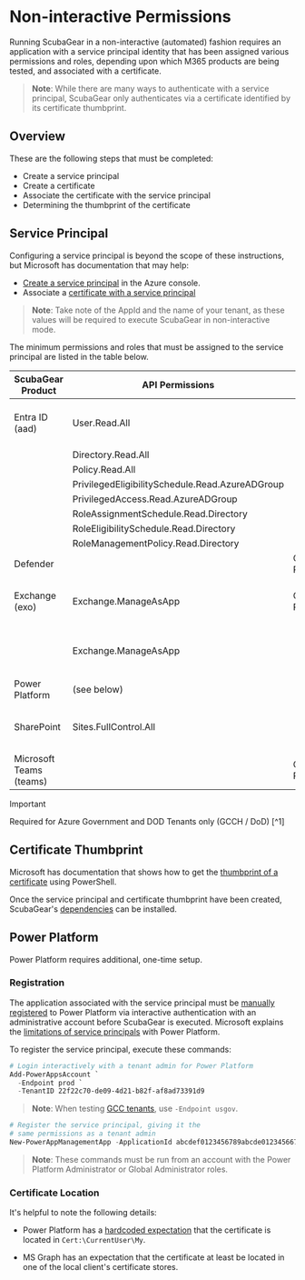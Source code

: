 # Non-interactive Permissions

Running ScubaGear in a non-interactive (automated) fashion requires an application with a service principal identity that has been assigned various permissions and roles, depending upon which M365 products are being tested, and associated with a certificate.

> **Note**: While there are many ways to authenticate with a service principal, ScubaGear only authenticates via a certificate identified by its certificate thumbprint.

## Overview

These are the following steps that must be completed:

* Create a service principal
* Create a certificate
* Associate the certificate with the service principal
* Determining the thumbprint of the certificate

## Service Principal

Configuring a service principal is beyond the scope of these instructions, but Microsoft has documentation that may help:

* [Create a service principal](https://learn.microsoft.com/en-us/entra/identity-platform/howto-create-service-principal-portal) in the Azure console.  
* Associate a [certificate with a service principal](https://learn.microsoft.com/en-us/cli/azure/azure-cli-sp-tutorial-3)

> **Note**: Take note of the AppId and the name of your tenant, as these values will be required to execute ScubaGear in non-interactive mode.

The minimum permissions and roles that must be assigned to the service principal are listed in the table below.

| ScubaGear Product       | API Permissions                                 | Role          | API Name                              | API APPID                             |
| ----------------------- | ----------------------------------------------- | ------------- | ------------------------------------- | ------------------------------------- |
| Entra ID (aad)          | User.Read.All                                   |               | Microsoft.Graph                       | 00000003-0000-0000-c000-000000000000  |
|                         | Directory.Read.All                              |               |                                       |                                       |
|                         | Policy.Read.All                                 |               |                                       |                                       |
|                         | PrivilegedEligibilitySchedule.Read.AzureADGroup |               |                                       |                                       |
|                         | PrivilegedAccess.Read.AzureADGroup              |               |                                       |                                       |
|                         | RoleAssignmentSchedule.Read.Directory           |               |                                       |                                       |
|                         | RoleEligibilitySchedule.Read.Directory          |               |                                       |                                       |
|                         | RoleManagementPolicy.Read.Directory             |               |                                       |                                       |
| Defender                |                                                 | Global Reader |                                       |                                       |
| Exchange (exo)          | Exchange.ManageAsApp                            | Global Reader | Office 365 Exchange Online            | 00000002-0000-0ff1-ce00-000000000000  |
|                         | Exchange.ManageAsApp                            |               | **Microsoft Exchange Online Protection**<sup>1</sup>| **00000007-0000-0ff1-ce00-000000000000**<sup>1</sup> |
| Power Platform          | (see below)                                     |               |                                       |                                       |
| SharePoint              | Sites.FullControl.All                           |               | SharePoint                            | 00000003-0000-0ff1-ce00-000000000000  |
| Microsoft Teams (teams) |                                                 | Global Reader |                                       |                                       |


> [!IMPORTANT]
> Required for Azure Government and DOD Tenants only (GCCH / DoD) [^1]

## Certificate Thumbprint

Microsoft has documentation that shows how to get the [thumbprint of a certificate](https://learn.microsoft.com/en-us/graph/applications-how-to-add-certificate?tabs=http#prerequisites) using PowerShell.

Once the service principal and certificate thumbprint have been created, ScubaGear's [dependencies](dependencies.md) can be installed.

## Power Platform

Power Platform requires additional, one-time setup.

### Registration

The application associated with the service principal must be [manually registered](https://learn.microsoft.com/en-us/power-platform/admin/powershell-create-service-principal#registering-an-admin-management-application) to Power Platform via interactive authentication with an administrative account before ScubaGear is executed. Microsoft explains the [limitations of service principals](https://learn.microsoft.com/en-us/power-platform/admin/powershell-create-service-principal#limitations-of-service-principals) with Power Platform.

To register the service principal, execute these commands:

```powershell
# Login interactively with a tenant admin for Power Platform
Add-PowerAppsAccount `
  -Endpoint prod `
  -TenantID 22f22c70-de09-4d21-b82f-af8ad73391d9
```

> **Note**: When testing [GCC tenants](https://learn.microsoft.com/en-us/office365/servicedescriptions/office-365-platform-service-description/office-365-us-government/gcc), use `-Endpoint usgov`.

```powershell
# Register the service principal, giving it the 
# same permissions as a tenant admin
New-PowerAppManagementApp -ApplicationId abcdef0123456789abcde01234566789 
```

> **Note**:  These commands must be run from an account with the Power Platform Administrator or Global Administrator roles.

### Certificate Location

It's helpful to note the following details:

* Power Platform has a [hardcoded expectation](https://github.com/microsoft/Microsoft365DSC/issues/2781) that the certificate is located in `Cert:\CurrentUser\My`.

* MS Graph has an expectation that the certificate at least be located in one of the local client's certificate stores.
